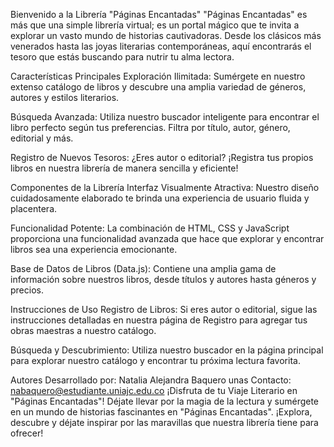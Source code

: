 Bienvenido a la Librería "Páginas Encantadas"
"Páginas Encantadas" es más que una simple librería virtual; es un portal mágico que te invita a explorar un vasto mundo de historias cautivadoras.
Desde los clásicos más venerados hasta las joyas literarias contemporáneas, aquí encontrarás el tesoro que estás buscando para nutrir tu alma lectora.

Características Principales
Exploración Ilimitada: Sumérgete en nuestro extenso catálogo de libros y descubre una amplia variedad de géneros, autores y estilos literarios.

Búsqueda Avanzada: Utiliza nuestro buscador inteligente para encontrar el libro perfecto según tus preferencias. Filtra por título, autor, género, editorial y más.

Registro de Nuevos Tesoros: ¿Eres autor o editorial? ¡Registra tus propios libros en nuestra librería de manera sencilla y eficiente!

Componentes de la Librería
Interfaz Visualmente Atractiva: Nuestro diseño cuidadosamente elaborado te brinda una experiencia de usuario fluida y placentera.

Funcionalidad Potente: La combinación de HTML, CSS y JavaScript proporciona una funcionalidad avanzada que hace que explorar y encontrar libros sea una experiencia emocionante.

Base de Datos de Libros (Data.js): Contiene una amplia gama de información sobre nuestros libros, desde títulos y autores hasta géneros y precios.

Instrucciones de Uso
Registro de Libros: Si eres autor o editorial, sigue las instrucciones detalladas en nuestra página de Registro para agregar tus obras maestras a nuestro catálogo.

Búsqueda y Descubrimiento: Utiliza nuestro buscador en la página principal para explorar nuestro catálogo y encontrar tu próxima lectura favorita.

Autores
Desarrollado por: Natalia Alejandra Baquero unas 
Contacto: nabaquero@estudiante.uniajc.edu.co
¡Disfruta de tu Viaje Literario en "Páginas Encantadas"!
Déjate llevar por la magia de la lectura y sumérgete en un mundo de historias fascinantes en "Páginas Encantadas". 
¡Explora, descubre y déjate inspirar por las maravillas que nuestra librería tiene para ofrecer!

